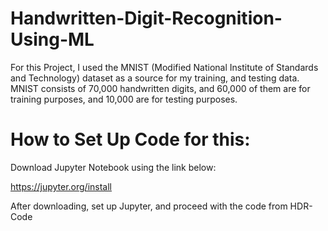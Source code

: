 # Handwritten-Digit-Recognition-Using-ML

For this Project, I used the MNIST (Modified National Institute of Standards and Technology) dataset as a source for my training, and testing data. MNIST consists of 70,000 handwritten digits, and 60,000 of them are for training purposes, and 10,000 are for testing purposes.

# How to Set Up Code for this:

Download Jupyter Notebook using the link below:

https://jupyter.org/install

After downloading, set up Jupyter, and proceed with the code from HDR-Code
